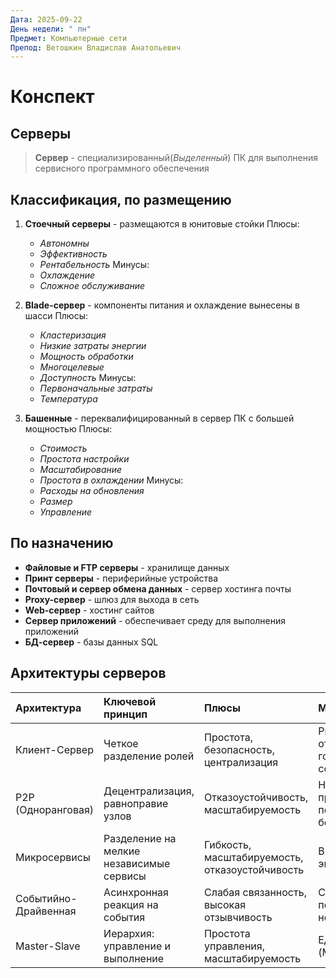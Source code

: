 ```yaml
---
Дата: 2025-09-22
День недели: " пн"
Предмет: Компьютерные сети
Препод: Ветошкин Владислав Анатольевич
---
```

# Конспект

## Серверы

>**Сервер** - специализированный(*Выделенный*) ПК для выполнения сервисного программного обеспечения
## Классификация, по размещению

1.  **Стоечный серверы** - размещаются в юнитовые стойки
Плюсы:
	- *Автономны*
	- *Эффективность* 
	- *Рентабельность*
Минусы:
	 - *Охлаждение*
	 - *Сложное обслуживание*

2. **Blade-сервер** - компоненты питания и охлаждение вынесены в шасси
Плюсы:
	- *Кластеризация*
	- *Низкие затраты энергии*
	- *Мощность обработки*
	- *Многоцелевые*
	- *Доступность*
Минусы:
	- *Первоначальные затраты*
	- *Температура*

3. **Башенные** - переквалифицированный в сервер ПК с большей мощностью
Плюсы:
	- *Стоимость*
	- *Простота настройки*
	- *Масштабирование*
	- *Простота в охлаждении*
Минусы:
	- *Расходы на обновления*
	- *Размер*
	- *Управление*

## По назначению

- **Файловые и FTP серверы** - хранилище данных
- **Принт серверы** - периферийные устройства
- **Почтовый и сервер обмена данных** - сервер хостинга почты
- **Proxy-сервер** - шлюз для выхода в сеть
- **Web-сервер** - хостинг сайтов
- **Сервер приложений** - обеспечивает среду для выполнения приложений
- **БД-сервер** - базы данных SQL
## Архитектуры серверов

| Архитектура          | Ключевой принцип                         | Плюсы                                          | Минусы                                                     | Примеры                     |
| :------------------- | :--------------------------------------- | :--------------------------------------------- | :--------------------------------------------------------- | :-------------------------- |
| Клиент-Сервер        | Четкое разделение ролей                  | Простота, безопасность, централизация          | Риск единой точки отказа, "бутылочное горлышко" на сервере | Веб-сайты, банкоматы        |
| P2P (Одноранговая)   | Децентрализация, равноправие узлов       | Отказоустойчивость, масштабируемость           | Низкая производительность поиска, безопасность             | BitTorrent, Bitcoin         |
| Микросервисы         | Разделение на мелкие независимые сервисы | Гибкость, масштабируемость, отказоустойчивость | Высокая сложность эксплуатации                             | Netflix, Uber               |
| Событийно-Драйвенная | Асинхронная реакция на события           | Слабая связанность, высокая отзывчивость       | Сложность отладки, поток управления не очевиден            | Трейдинговые системы, Kafka |
| Master-Slave         | Иерархия: управление и выполнение        | Простота управления, масштабируемость          | Единая точка отказа (Master)                               | Репликация БД, Hadoop       |